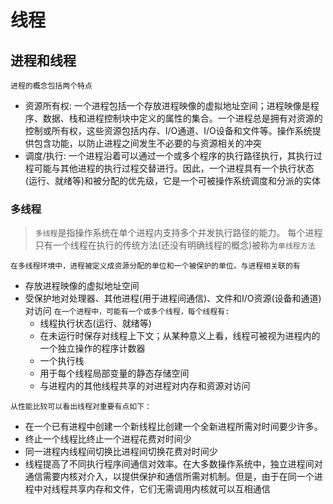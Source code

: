 # 线程

## 进程和线程
`进程的概念包括两个特点`
- 资源所有权: 一个进程包括一个存放进程映像的虚拟地址空间；进程映像是程序、数据、栈和进程控制块中定义的属性的集合。一个进程总是拥有对资源的控制或所有权，这些资源包括内存、I/O通道、I/O设备和文件等。操作系统提供包含功能，以防止进程之间发生不必要的与资源相关的冲突
- 调度/执行: 一个进程沿着可以通过一个或多个程序的执行路径执行，其执行过程可能与其他进程的执行过程交替进行。因此，一个进程具有一个执行状态(运行、就绪等)和被分配的优先级，它是一个可被操作系统调度和分派的实体

### 多线程
> `多线程`是指操作系统在单个进程内支持多个并发执行路径的能力。
> 每个进程只有一个线程在执行的传统方法(还没有明确线程的概念)被称为`单线程方法`

`在多线程环境中，进程被定义成资源分配的单位和一个被保护的单位。与进程相关联的有`
- 存放进程映像的虚拟地址空间
- 受保护地对处理器、其他进程(用于进程间通信)、文件和I/O资源(设备和通道)对访问
`在一个进程中，可能有一个或多个线程，每个线程有:`
    - 线程执行状态(运行、就绪等)
    - 在未运行时保存对线程上下文；从某种意义上看，线程可被视为进程内的一个独立操作的程序计数器
    - 一个执行栈
    - 用于每个线程局部变量的静态存储空间
    - 与进程内的其他线程共享的对进程对内存和资源对访问

`从性能比较可以看出线程对重要有点如下：`
- 在一个已有进程中创建一个新线程比创建一个全新进程所需对时间要少许多。
- 终止一个线程比终止一个进程花费对时间少
- 同一进程内线程间切换比进程间切换花费对时间少
- 线程提高了不同执行程序间通信对效率。在大多数操作系统中，独立进程间对通信需要内核对介入，以提供保护和通信所需对机制。但是，由于在同一个进程中对线程共享内存和文件，它们无需调用内核就可以互相通信



